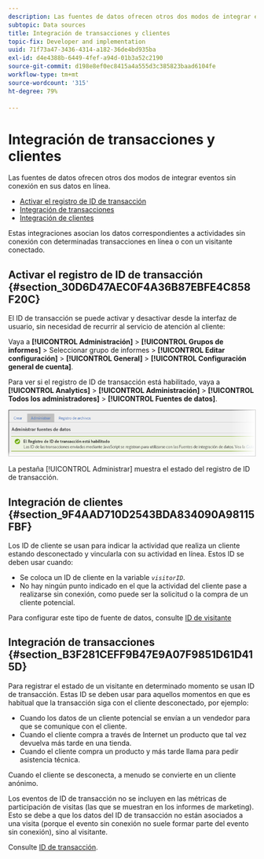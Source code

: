 ```yaml
---
description: Las fuentes de datos ofrecen otros dos modos de integrar eventos sin conexión en sus datos en línea.
subtopic: Data sources
title: Integración de transacciones y clientes
topic-fix: Developer and implementation
uuid: 71f73a47-3436-4314-a182-36de4bd935ba
exl-id: d4e4388b-6449-4fef-a94d-01b3a52c2190
source-git-commit: d198e8ef0ec8415a4a555d3c385823baad6104fe
workflow-type: tm+mt
source-wordcount: '315'
ht-degree: 79%

---
```


# Integración de transacciones y clientes

Las fuentes de datos ofrecen otros dos modos de integrar eventos sin conexión en sus datos en línea.

* [Activar el registro de ID de transacción](/help/import/c-data-sources/datasrc-integrating-offline-data.md#section_30D6D47AEC0F4A36B87EBFE4C858F20C)
* [Integración de transacciones](/help/import/c-data-sources/datasrc-integrating-offline-data.md#section_B3F281CEFF9B47E9A07F9851D61D415D)
* [Integración de clientes](/help/import/c-data-sources/datasrc-integrating-offline-data.md#section_9F4AAD710D2543BDA834090A98115FBF)

Estas integraciones asocian los datos correspondientes a actividades sin conexión con determinadas transacciones en línea o con un visitante conectado.

## Activar el registro de ID de transacción {#section_30D6D47AEC0F4A36B87EBFE4C858F20C}

El ID de transacción se puede activar y desactivar desde la interfaz de usuario, sin necesidad de recurrir al servicio de atención al cliente:

Vaya a **[!UICONTROL Administración]** > **[!UICONTROL Grupos de informes]** > Seleccionar grupo de informes > **[!UICONTROL Editar configuración]** > **[!UICONTROL General]** > **[!UICONTROL Configuración general de cuenta]**.

<!-- 

<p>When contacting Customer Care, be prepared to provide the following information: </p> 
<ul id="ul_C425C7A074484650AFCCF0425E8E3F47"> 
 <li id="li_7640C0C4DF0C49749A3C37E5461DC22F">Report Suite ID of the data source for which you need transaction ID recording enabled. <p>In Data Sources, the report suite ID is the first part of the login appended by a random number that identifies the specific data source that was set up. For example, <code> RSID-drmossdev5 Login-drmossdev5_0001343430</code>. </p> </li> 
 <li id="li_4FB0E3EC7BE94A2DBEE9063365A71C9C">The Transaction ID expiration window (described in <a href="/help/import/c-data-sources/datasrc-tid-visitor-profile.md"  > Transaction ID and Visitor Profiles</a>). By default this is 90 days, but it can be extended to up to 2 years. </li> 
</ul>

 -->

Para ver si el registro de ID de transacción está habilitado, vaya a **[!UICONTROL Analytics]** > **[!UICONTROL Administración]** > **[!UICONTROL Todos los administradores]** > **[!UICONTROL Fuentes de datos]**.

![](assets/transaction-ID-recording-active.png)

La pestaña [!UICONTROL Administrar] muestra el estado del registro de ID de transacción.

## Integración de clientes {#section_9F4AAD710D2543BDA834090A98115FBF}

Los ID de cliente se usan para indicar la actividad que realiza un cliente estando desconectado y vincularla con su actividad en línea. Estos ID se deben usar cuando:

* Se coloca un ID de cliente en la variable *`visitorID`*.
* No hay ningún punto indicado en el que la actividad del cliente pase a realizarse sin conexión, como puede ser la solicitud o la compra de un cliente potencial.

Para configurar este tipo de fuente de datos, consulte [ID de visitante](/help/import/c-data-sources/c-datasrc-types/datasrc-visitorid.md)

## Integración de transacciones {#section_B3F281CEFF9B47E9A07F9851D61D415D}

Para registrar el estado de un visitante en determinado momento se usan ID de transacción. Estas ID se deben usar para aquellos momentos en que es habitual que la transacción siga con el cliente desconectado, por ejemplo:

* Cuando los datos de un cliente potencial se envían a un vendedor para que se comunique con el cliente.
* Cuando el cliente compra a través de Internet un producto que tal vez devuelva más tarde en una tienda.
* Cuando el cliente compra un producto y más tarde llama para pedir asistencia técnica.

Cuando el cliente se desconecta, a menudo se convierte en un cliente anónimo.

Los eventos de ID de transacción no se incluyen en las métricas de participación de visitas (las que se muestran en los informes de marketing). Esto se debe a que los datos del ID de transacción no están asociados a una visita (porque el evento sin conexión no suele formar parte del evento sin conexión), sino al visitante.

Consulte [ID de transacción](/help/import/c-data-sources/c-datasrc-types/datasrc-transactionid.md).
